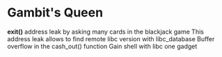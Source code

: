 # Gambit's Queen
**exit()** address leak by asking many cards in the blackjack game
This address leak allows to find remote libc version with libc_database
Buffer overflow in the cash_out() function
Gain shell with libc one gadget
